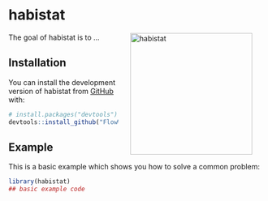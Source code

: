 
# habistat
<!-- rebuild logo using pkgdown::build_favicons(overwrite=T) -->

<!-- badges: start -->
<!-- badges: end -->

<img src="reference/figures/logo-480.png" align="right" alt="habistat" style="height: 240px; margin: 0px 24px">
The goal of habistat is to ... 

## Installation

You can install the development version of habistat from [GitHub](https://github.com/) with:

``` r
# install.packages("devtools")
devtools::install_github("FlowWest/swc-habitat-suitability")
```

## Example

This is a basic example which shows you how to solve a common problem:

``` r
library(habistat)
## basic example code
```

